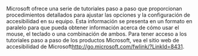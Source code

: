 <Token xmlns:xlink="http://www.w3.org/1999/xlink">Microsoft ofrece una serie de tutoriales paso a paso que proporcionan procedimientos detallados para ajustar las opciones y la configuración de accesibilidad en su equipo. Esta información se presenta en un formato en paralelo para que pueda obtener información acerca de cómo usar el mouse, el teclado o una combinación de ambos. Para tener acceso a los tutoriales paso a paso de los productos Microsoft, vea el <externalLink xmlns="http://ddue.schemas.microsoft.com/authoring/2003/5"><linkText>sitio web de accesibilidad de Microsoft</linkText><linkUri>http://go.microsoft.com/fwlink/?LinkId=8431</linkUri></externalLink>.</Token>

<!--HONumber=Jun16_HO4-->



